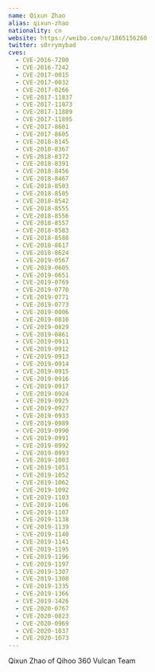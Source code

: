 ```yaml
---
name: Qixun Zhao
alias: qixun-zhao
nationality: cn
website: https://weibo.com/u/1865156260
twitter: s0rrymybad
cves:
  - CVE-2016-7200
  - CVE-2016-7242
  - CVE-2017-0015
  - CVE-2017-0032
  - CVE-2017-0266
  - CVE-2017-11837
  - CVE-2017-11873
  - CVE-2017-11889
  - CVE-2017-11895
  - CVE-2017-8601
  - CVE-2017-8605
  - CVE-2018-8145
  - CVE-2018-8367
  - CVE-2018-8372
  - CVE-2018-8391
  - CVE-2018-8456
  - CVE-2018-8467
  - CVE-2018-8503
  - CVE-2018-8505
  - CVE-2018-8542
  - CVE-2018-8555
  - CVE-2018-8556
  - CVE-2018-8557
  - CVE-2018-8583
  - CVE-2018-8588
  - CVE-2018-8617
  - CVE-2018-8624
  - CVE-2019-0567
  - CVE-2019-0605
  - CVE-2019-0651
  - CVE-2019-0769
  - CVE-2019-0770
  - CVE-2019-0771
  - CVE-2019-0773
  - CVE-2019-0806
  - CVE-2019-0810
  - CVE-2019-0829
  - CVE-2019-0861
  - CVE-2019-0911
  - CVE-2019-0912
  - CVE-2019-0913
  - CVE-2019-0914
  - CVE-2019-0915
  - CVE-2019-0916
  - CVE-2019-0917
  - CVE-2019-0924
  - CVE-2019-0925
  - CVE-2019-0927
  - CVE-2019-0933
  - CVE-2019-0989
  - CVE-2019-0990
  - CVE-2019-0991
  - CVE-2019-0992
  - CVE-2019-0993
  - CVE-2019-1003
  - CVE-2019-1051
  - CVE-2019-1052
  - CVE-2019-1062
  - CVE-2019-1092
  - CVE-2019-1103
  - CVE-2019-1106
  - CVE-2019-1107
  - CVE-2019-1138
  - CVE-2019-1139
  - CVE-2019-1140
  - CVE-2019-1141
  - CVE-2019-1195
  - CVE-2019-1196
  - CVE-2019-1197
  - CVE-2019-1307
  - CVE-2019-1308
  - CVE-2019-1335
  - CVE-2019-1366
  - CVE-2019-1426
  - CVE-2020-0767
  - CVE-2020-0823
  - CVE-2020-0969
  - CVE-2020-1037
  - CVE-2020-1073
---
```

Qixun Zhao of Qihoo 360 Vulcan Team
